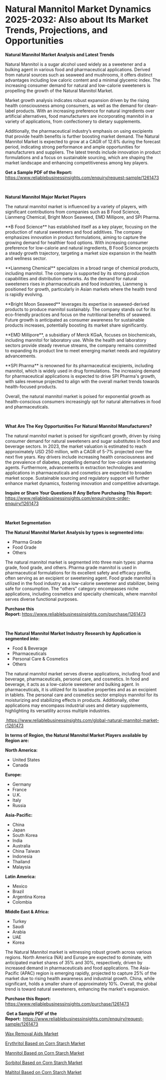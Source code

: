<p><h1>Natural Mannitol Market Dynamics 2025-2032: Also about Its Market Trends, Projections, and Opportunities</h1></p><p><strong>Natural Mannitol Market Analysis and Latest Trends</strong></p>
<p><p>Natural Mannitol is a sugar alcohol used widely as a sweetener and a bulking agent in various food and pharmaceutical applications. Derived from natural sources such as seaweed and mushrooms, it offers distinct advantages including low caloric content and a minimal glycemic index. The increasing consumer demand for natural and low-calorie sweeteners is propelling the growth of the Natural Mannitol Market. </p><p>Market growth analysis indicates robust expansion driven by the rising health consciousness among consumers, as well as the demand for clean-label products. With an increasing preference for natural ingredients over artificial alternatives, food manufacturers are incorporating mannitol in a variety of applications, from confectionery to dietary supplements. </p><p>Additionally, the pharmaceutical industry’s emphasis on using excipients that provide health benefits is further boosting market demand. The Natural Mannitol Market is expected to grow at a CAGR of 12.6% during the forecast period, indicating strong performance and ample opportunities for manufacturers and suppliers. The latest trends include innovation in product formulations and a focus on sustainable sourcing, which are shaping the market landscape and enhancing competitiveness among key players.</p></p>
<p><strong>Get a Sample PDF of the Report:&nbsp;</strong> <a href="https://www.reliablebusinessinsights.com/enquiry/request-sample/1261473?utm_campaign=1847&utm_medium=2&utm_source=Github&utm_content=ia&utm_term=02022025&utm_id=natural-mannitol">https://www.reliablebusinessinsights.com/enquiry/request-sample/1261473</a></p>
<p>&nbsp;</p>
<p><strong>Natural Mannitol Major Market Players</strong></p>
<p><p>The natural mannitol market is influenced by a variety of players, with significant contributions from companies such as B Food Science, Lianmeng Chemical, Bright Moon Seaweed, EMD Millipore, and SPI Pharma. </p><p>**B Food Science** has established itself as a key player, focusing on the production of natural sweeteners and food additives. The company emphasizes innovation in product formulations, aiming to capture the growing demand for healthier food options. With increasing consumer preference for low-calorie and natural ingredients, B Food Science projects a steady growth trajectory, targeting a market size expansion in the health and wellness sector.</p><p>**Lianmeng Chemical** specializes in a broad range of chemical products, including mannitol. The company is supported by its strong production capabilities and distribution networks. As the demand for natural sweeteners rises in pharmaceuticals and food industries, Lianmeng is positioned for growth, particularly in Asian markets where the health trend is rapidly evolving.</p><p>**Bright Moon Seaweed** leverages its expertise in seaweed-derived products to produce mannitol sustainably. The company stands out for its eco-friendly practices and focus on the nutritional benefits of seaweed. Future growth is anticipated as consumer awareness for sustainable products increases, potentially boosting its market share significantly.</p><p>**EMD Millipore**, a subsidiary of Merck KGaA, focuses on biochemicals, including mannitol for laboratory use. While the health and laboratory sectors provide steady revenue streams, the company remains committed to expanding its product line to meet emerging market needs and regulatory advancements.</p><p>**SPI Pharma** is renowned for its pharmaceutical excipients, including mannitol, which is widely used in drug formulations. The increasing demand for pharmaceutical applications is expected to drive SPI Pharma's growth, with sales revenue projected to align with the overall market trends towards health-focused products.</p><p>Overall, the natural mannitol market is poised for exponential growth as health-conscious consumers increasingly opt for natural alternatives in food and pharmaceuticals.</p></p>
<p>&nbsp;</p>
<p><strong>What Are The Key Opportunities For Natural Mannitol Manufacturers?</strong></p>
<p><p>The natural mannitol market is poised for significant growth, driven by rising consumer demand for natural sweeteners and sugar substitutes in food and beverage sectors. In 2023, the market valuation is estimated to reach approximately USD 250 million, with a CAGR of 5-7% projected over the next five years. Key drivers include increasing health consciousness and the prevalence of diabetes, propelling demand for low-calorie sweetening agents. Furthermore, advancements in extraction technologies and applications in pharmaceuticals and cosmetics are expected to broaden market scope. Sustainable sourcing and regulatory support will further enhance market dynamics, fostering innovation and competitive advantage.</p></p>
<p><strong>Inquire or Share Your Questions If Any Before Purchasing This Report:</strong> <a href="https://www.reliablebusinessinsights.com/enquiry/pre-order-enquiry/1261473?utm_campaign=1847&utm_medium=2&utm_source=Github&utm_content=ia&utm_term=02022025&utm_id=natural-mannitol">https://www.reliablebusinessinsights.com/enquiry/pre-order-enquiry/1261473</a></p>
<p>&nbsp;</p>
<p><strong>Market Segmentation</strong></p>
<p><strong>The Natural Mannitol Market Analysis by types is segmented into:</strong></p>
<p><ul><li>Pharma Grade</li><li>Food Grade</li><li>Others</li></ul></p>
<p><p>The natural mannitol market is segmented into three main types: pharma grade, food grade, and others. Pharma grade mannitol is used in pharmaceutical formulations for its excellent safety and efficacy profile, often serving as an excipient or sweetening agent. Food grade mannitol is utilized in the food industry as a low-calorie sweetener and stabilizer, being safe for consumption. The "others" category encompasses niche applications, including cosmetics and specialty chemicals, where mannitol serves diverse functional purposes.</p></p>
<p><strong>Purchase this Report:&nbsp;</strong><a href="https://www.reliablebusinessinsights.com/purchase/1261473?utm_campaign=1847&utm_medium=2&utm_source=Github&utm_content=ia&utm_term=02022025&utm_id=natural-mannitol">https://www.reliablebusinessinsights.com/purchase/1261473</a></p>
<p>&nbsp;</p>
<p><strong>The Natural Mannitol Market Industry Research by Application is segmented into:</strong></p>
<p><ul><li>Food & Beverage</li><li>Pharmaceuticals</li><li>Personal Care & Cosmetics</li><li>Others</li></ul></p>
<p><p>The natural mannitol market serves diverse applications, including food and beverage, pharmaceuticals, personal care, and cosmetics. In food and beverage, it acts as a low-calorie sweetener and bulking agent. In pharmaceuticals, it is utilized for its laxative properties and as an excipient in tablets. The personal care and cosmetics sector employs mannitol for its moisturizing and stabilizing effects in products. Additionally, other applications may encompass industrial uses and dietary supplements, highlighting its versatility across multiple industries.</p></p>
<p><a href="https://www.reliablebusinessinsights.com/global-natural-mannitol-market-r1261473?utm_campaign=1847&utm_medium=2&utm_source=Github&utm_content=ia&utm_term=02022025&utm_id=natural-mannitol">&nbsp;https://www.reliablebusinessinsights.com/global-natural-mannitol-market-r1261473</a></p>
<p><strong>In terms of Region, the Natural Mannitol Market Players available by Region are:</strong></p>
<p>
    <p> <strong> North America: </strong>
        <ul>
            <li>United States</li>
            <li>Canada</li>
        </ul>
        </p> 
    <p> <strong> Europe: </strong>
        <ul>
            <li>Germany</li>
            <li>France</li>
            <li>U.K.</li>
            <li>Italy</li>
            <li>Russia</li>
        </ul>
        </p> 
    <p> <strong> Asia-Pacific: </strong>
        <ul>
            <li>China</li>
            <li>Japan</li>
            <li>South Korea</li>
            <li>India</li>
            <li>Australia</li>
            <li>China Taiwan</li>
            <li>Indonesia</li>
            <li>Thailand</li>
            <li>Malaysia</li>
        </ul>
        </p> 
    <p> <strong> Latin America: </strong>
        <ul>
            <li>Mexico</li>
            <li>Brazil</li>
            <li>Argentina Korea</li>
            <li>Colombia</li>
        </ul>
        </p> 
    <p> <strong> Middle East & Africa: </strong>
        <ul>
            <li>Turkey</li>
            <li>Saudi</li>
            <li>Arabia</li>
            <li>UAE</li>
            <li>Korea</li>
        </ul>
    </p>
    </p>
<p><p>The Natural Mannitol market is witnessing robust growth across various regions. North America (NA) and Europe are expected to dominate, with anticipated market shares of 35% and 30%, respectively, driven by increased demand in pharmaceuticals and food applications. The Asia-Pacific (APAC) region is emerging rapidly, projected to capture 25% of the market due to rising health awareness and industrial growth. China, while significant, holds a smaller share of approximately 10%. Overall, the global trend is toward natural sweeteners, enhancing the market's expansion.</p></p>
<p><strong>Purchase this Report: </strong><a href="https://www.reliablebusinessinsights.com/purchase/1261473?utm_campaign=1847&utm_medium=2&utm_source=Github&utm_content=ia&utm_term=02022025&utm_id=natural-mannitol">https://www.reliablebusinessinsights.com/purchase/1261473</a></p>
<p>&nbsp;<strong>Get a Sample PDF of the Report:&nbsp;&nbsp;</strong><a href="https://www.reliablebusinessinsights.com/enquiry/request-sample/1261473?utm_campaign=1847&utm_medium=2&utm_source=Github&utm_content=ia&utm_term=02022025&utm_id=natural-mannitol">https://www.reliablebusinessinsights.com/enquiry/request-sample/1261473</a></p>
<p><strong></strong></p>
<p><p><a href="https://github.com/loppibsr/Market-Research-Report-List-1/blob/main/wax-removal-aids-market.md?utm_campaign=1847&utm_medium=2&utm_source=Github&utm_content=ia&utm_term=02022025&utm_id=natural-mannitol">Wax Removal Aids Market</a></p><p><a href="https://github.com/tjoensfibich/Market-Research-Report-List-1/blob/main/erythritol-based-on-corn-starch-market.md?utm_campaign=1847&utm_medium=2&utm_source=Github&utm_content=ia&utm_term=02022025&utm_id=natural-mannitol">Erythritol Based on Corn Starch Market</a></p><p><a href="https://github.com/rebheelder/Market-Research-Report-List-1/blob/main/mannitol-based-on-corn-starch-market.md?utm_campaign=1847&utm_medium=2&utm_source=Github&utm_content=ia&utm_term=02022025&utm_id=natural-mannitol">Mannitol Based on Corn Starch Market</a></p><p><a href="https://github.com/alanepetevi/Market-Research-Report-List-1/blob/main/sorbitol-based-on-corn-starch-market.md?utm_campaign=1847&utm_medium=2&utm_source=Github&utm_content=ia&utm_term=02022025&utm_id=natural-mannitol">Sorbitol Based on Corn Starch Market</a></p><p><a href="https://github.com/iceknahomi/Market-Research-Report-List-1/blob/main/maltitol-based-on-corn-starch-market.md?utm_campaign=1847&utm_medium=2&utm_source=Github&utm_content=ia&utm_term=02022025&utm_id=natural-mannitol">Maltitol Based on Corn Starch Market</a></p></p>